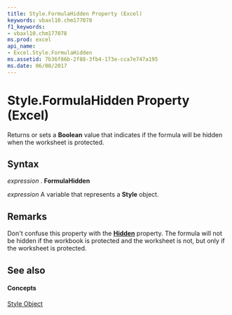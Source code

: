 ```yaml
---
title: Style.FormulaHidden Property (Excel)
keywords: vbaxl10.chm177078
f1_keywords:
- vbaxl10.chm177078
ms.prod: excel
api_name:
- Excel.Style.FormulaHidden
ms.assetid: 7b36f86b-2f88-3fb4-173e-cca7e747a195
ms.date: 06/08/2017
---
```



# Style.FormulaHidden Property (Excel)

Returns or sets a **Boolean** value that indicates if the formula will be hidden when the worksheet is protected.


## Syntax

 _expression_ . **FormulaHidden**

 _expression_ A variable that represents a **Style** object.


## Remarks

Don't confuse this property with the **[Hidden](range-hidden-property-excel.md)** property. The formula will not be hidden if the workbook is protected and the worksheet is not, but only if the worksheet is protected.


## See also


#### Concepts


[Style Object](style-object-excel.md)

